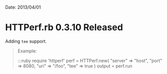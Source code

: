 Date: 2013/04/01

# HTTPerf.rb 0.3.10 Released

Adding `tee` support.

> Example:
>
>    :::ruby
>    require 'httperf'
>    perf = HTTPerf.new( "server" => "host", "port" => 8080, "uri" => "/foo", "tee" => true )
>    output = perf.run


